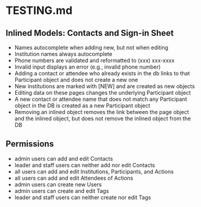# TESTING.md

## Inlined Models: Contacts and Sign-in Sheet

- Names autocomplete when adding new, but not when editing
- Institution names always autocomplete
- Phone numbers are validated and reformatted to (xxx) xxx-xxxx
- Invalid input displays an error (e.g., invalid phone number)
- Adding a contact or attendee who already exists in the db links to
  that Participant object and does not create a new one
- New institutions are marked with [NEW] and are created as new objects
- Editing data on these pages changes the underlying Participant object
- A new contact or attendee name that does not match any Participant
  object in the DB is created as a new Participant object
- Removing an inlined object removes the link between the page object
  and the inlined object, but does not remove the inlined object from
  the DB


## Permissions

- admin users can add and edit Contacts
- leader and staff users can neither add nor edit Contacts
- all users can add and edit Institutions, Participants, and Actions
- all users can add and edit Attendees of Actions
- admin users can create new Users
- admin users can create and edit Tags
- leader and staff users can neither create nor edit Tags


